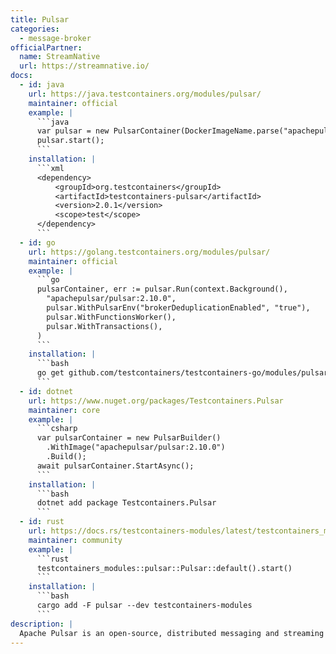 ```yaml
---
title: Pulsar
categories:
  - message-broker
officialPartner:
  name: StreamNative
  url: https://streamnative.io/
docs:
  - id: java
    url: https://java.testcontainers.org/modules/pulsar/
    maintainer: official
    example: |
      ```java
      var pulsar = new PulsarContainer(DockerImageName.parse("apachepulsar/pulsar:2.10.0"));
      pulsar.start();
      ```
    installation: |
      ```xml
      <dependency>
          <groupId>org.testcontainers</groupId>
          <artifactId>testcontainers-pulsar</artifactId>
          <version>2.0.1</version>
          <scope>test</scope>
      </dependency>
      ```
  - id: go
    url: https://golang.testcontainers.org/modules/pulsar/
    maintainer: official
    example: |
      ```go
      pulsarContainer, err := pulsar.Run(context.Background(),
        "apachepulsar/pulsar:2.10.0",
        pulsar.WithPulsarEnv("brokerDeduplicationEnabled", "true"),
        pulsar.WithFunctionsWorker(),
        pulsar.WithTransactions(),
      )
      ```
    installation: |
      ```bash
      go get github.com/testcontainers/testcontainers-go/modules/pulsar
      ```
  - id: dotnet
    url: https://www.nuget.org/packages/Testcontainers.Pulsar
    maintainer: core
    example: |
      ```csharp
      var pulsarContainer = new PulsarBuilder()
        .WithImage("apachepulsar/pulsar:2.10.0")
        .Build();
      await pulsarContainer.StartAsync();
      ```
    installation: |
      ```bash
      dotnet add package Testcontainers.Pulsar
      ```
  - id: rust
    url: https://docs.rs/testcontainers-modules/latest/testcontainers_modules/pulsar/struct.Pulsar.html
    maintainer: community
    example: |
      ```rust
      testcontainers_modules::pulsar::Pulsar::default().start()
      ```
    installation: |
      ```bash
      cargo add -F pulsar --dev testcontainers-modules
      ```
description: |
  Apache Pulsar is an open-source, distributed messaging and streaming platform. Messages can be consumed and acknowledged individually or consumed as streams with less than 5ms of latency.
---
```

